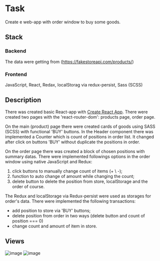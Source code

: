 # Task
Create e web-app with order window to buy some goods.

## Stack
### Backend
The data were getting from (https://fakestoreapi.com/products/)
### Frontend
JavaScript, React, Redax, localStorag via redux-persist, Sass (SCSS)

## Description
There was created basic React-app with [Create React App](https://github.com/facebook/create-react-app).
There were created two pages with the 'react-router-dom': products page, order page.

On the main (product) page there were created cards of goods using SASS (SCSS) with functional 'BUY' buttons.
In the Header component there was implemented a Counter which is count of positions in order list.
It changed after click on buttons 'BUY' without duplicate the positions in order.

On the order page there was created a block of chosen positions with summary datas.
There were implemented followings options in the order window using native JavaScript and Redux:
1) click buttons to manually change count of items (+ \ -);
2) function to auto change of amount while changing the count;
3) delete button to delete the position from store, localStorage and the order of course.

The Redux and localStorage via Redux-persist were used as storages for order's data.
There were implemented the following transactions:
- add position to store via 'BUY' buttons;
- delete position from order in two ways (delete button and count of position === 0)
- change count and amount of item in store.

## Views

![image](https://user-images.githubusercontent.com/46706194/148299075-76d71f64-c5c2-40b8-9a0f-13d9c120d1b5.png)
![image](https://user-images.githubusercontent.com/46706194/148299119-2ef45ca8-57a1-4a42-a7bf-00d976696880.png)

